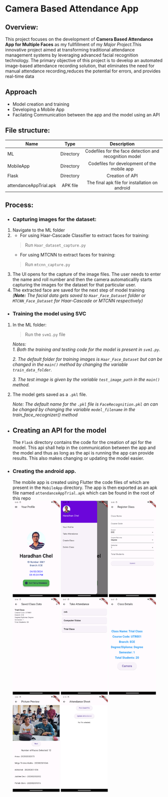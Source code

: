 # Camera Based Attendance App

## Overview:
This project focuses on the development of **Camera Based Attendance App for Multiple Faces** as my fullfillment of my *Major Project*.This innovative project aimed at transforming traditional attendance management systems by leveraging advanced facial recognition technology. The primary objective of this project is to develop an automated image-based attendance recording solution, that eliminates the need for manual attendance recording,reduces the potential for errors, and provides real-time data

## Approach

* Model creation and training
* Developing a Mobile App 
* Facilating Communication between the app and the model using an API

## File structure:

|   Name                        |   Type        |   Description                                         |
| -------------                 |:-------------:|:-------------:                                        |
|ML                             | Directory     |Codefiles for the face detection and recognition model |
|MobileApp                      | Directory     |Codefiles for development of the mobile app            |
|Flask                          | Directory     |Creation of API                                        |
|attendanceAppTrial.apk         | APK file      |The final apk file for installation on android         |

## Process:

- ###  Capturing images for the dataset:

1. Navigate to the ML folder 
2. - For using Haar-Cascade Classifier to extract faces for training:<br>
    >Run `Haar_dataset_capture.py` <br>
   - For using MTCNN to extract faces for training:
    >Run `mtcnn_capture.py` 
3. The UI opens for the capture of the image files. The user needs to enter the name and roll number and then the camera automaticallly starts capturing the images for the dataset for that particular user.
4. The extracted face are saved for the next step of model training<br>
*(**Note:** The facial data gets saved to `Haar_Face_Dataset` folder or `MTCNN_Face_Dataset` for Haar-Cascade or MTCNN respectively)*



- ###  Training the model using SVC

1. In the ML folder:
    >Run the `svm1.py` file 

    *Notes: <br>*
    *1. Both the training and testing code for the model is present in `svm1.py`.*

    *2. The default folder for training images is `Haar_Face_Dataset` but can be    changed in the `main()` method by changing the variable `train_data_folder`.*

    *3. The test image is given by the variable `test_image_path` in the `main()`   method.*

    

2. The model gets saved as a `.pkl` file.

    *Note: The default name for the `.pkl` file is `FaceRecognition.pkl` an can be changed     by changing the variable `model_filename` in the train_face_recognizer() method*


- ## Creating an API for the model
    The `Flask` directory contains the code for the creation of api for the model. This api shall help in the communication between the app and the model and thus as long as the api is running the app can provide results. This also makes changing or updating the model easier.

- ### Creating the android app.
    The mobile app is created using Flutter the code files of which are present in the `MobileApp` directory. The app is then exported as an apk file named `attendanceAppTrial.apk` which can be found in the root of this repo<br>
    <img src="assets/1.png" width="150" />
    <img src="assets/2.png" width="150" />
    <img src="assets/3.png" width="150" />
    <img src="assets/4.png" width="150" />
    <img src="assets/5.png" width="150" />
    <img src="assets/6.png" width="150" />
    <img src="assets/7.png" width="150" />
    <img src="assets/8.png" width="150" />







